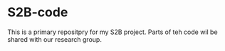 # S2B-code
This is a primary repositpry for my S2B project. Parts of teh code wil be shared with our research group.
